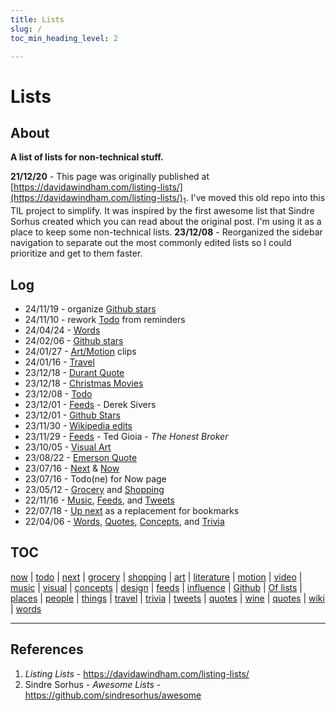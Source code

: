 ```yaml
---
title: Lists
slug: /
toc_min_heading_level: 2

---
```


# Lists

## About

**A list of lists for non-technical stuff.**

**21/12/20** - This page was originally published at [https://davidawindham.com/listing-lists/](https://davidawindham.com/listing-lists/)<sub>1</sub>. I've moved this old repo into this TIL project to simplify. It was inspired by the first awesome list that Sindre Sorhus created which you can read about the original post. I'm using it as a place to keep some non-technical lists. **23/12/08** - Reorganized the sidebar navigation to separate out the most commonly edited lists so I could prioritize and get to them faster.



## Log

- 24/11/19 - organize [Github stars](/lists/stars)
- 24/11/10 - rework [Todo](/lists/todo) from reminders
- 24/04/24 - [Words](/lists/words)
- 24/02/06 - [Github stars](stars)
- 24/01/27 - [Art/Motion](art/motion) clips 
- 24/01/16 - [Travel](/lists/travel)
- 23/12/18 - [Durant Quote](/lists/quotes)
- 23/12/18 - [Christmas Movies](/lists/art/motion)
- 23/12/08 - [Todo](/lists/todo)
- 23/12/01 - [Feeds](feeds) - Derek Sivers
- 23/12/01 - [Github Stars](stars)
- 23/11/30 - [Wikipedia edits](wikipedia)
- 23/11/29 - [Feeds](feeds) - Ted Gioia - _The Honest Broker_
- 23/10/05 - [Visual Art](art/visual) 
- 23/08/22 - [Emerson Quote](quotes) 
- 23/07/16 - [Next](next) & [Now](now/now.md)
- 23/07/16 - Todo(ne) for Now page
- 23/05/12 - [Grocery](grocery) and [Shopping](shopping)
- 22/11/16 - [Music](art/music), [Feeds](feeds), and [Tweets](tweets)
- 22/07/18 - [Up next](next) as a replacement for bookmarks
- 22/04/06 - [Words](words), [Quotes](quotes), [Concepts](concepts), and [Trivia](trivia)

## TOC

[now](now/now.md)
| [todo](todo)
| [next](next.md)
| [grocery](grocery.md)
| [shopping](shopping.md)
| [art](art/art.md)
| [literature](art/lit.md)
| [motion](art/motion.md)
| [video](art/video.md)
| [music](art/music/music.md)
| [visual](art/visual.md)
| [concepts](concepts.md)
| [design](design.md)
| [feeds](feeds.md)
| [influence](influence.md)
| [Github](stars.md)
| [Of lists](lists.md)
| [places](places/places.md)
| [people](people.md)
| [things](things.md)
| [travel](travel.md)
| [trivia](trivia.md)
| [tweets](tweets.md)
| [quotes](quotes.md)
| [wine](wine.md)
| [quotes](quotes)
| [wiki](wikipedia)
| [words](words)

---

## References

1. _Listing Lists_ - https://davidawindham.com/listing-lists/
2. Sindre Sorhus - _Awesome Lists_ - https://github.com/sindresorhus/awesome

